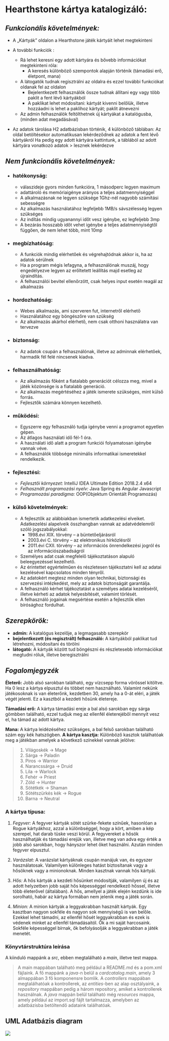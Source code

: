 # **Hearthstone kártya katalogizáló:**

## *Funkcionális követelmények:*

 - A „Kártyák” oldalon a Hearthstone játék kártyáit lehet megtekinteni
   
 - A további funkciók :
	 - Rá lehet keresni egy adott kártyára és bővebb információkat megtekinteni róla:
		 - A keresés különböző szempontok alapján történik (támadási erő, életpont, mana)
	 - A látogatók tudnak regisztrálni az oldalra és ezzel további funkciókat oldanak fel az oldalon
		 - Bejelentkezett felhasználók össze tudnak állítani egy vagy több paklit a fent lévő kártyákból
		 - A paklikat lehet módosítani: kártyát kivenni belőlük, illetve hozzáadni is lehet a paklihoz kártyát; paklit átnevezni
	 - Az admin felhasználók feltölthetnek új kártyákat a katalógusba, (minden adat 
 megadásával)

- Az adatok tárolása H2 adatbázisban történik, 4 különböző táblában:
Az oldal betöltésekor automatikusan lekérdeződnek az adatok a fent lévő kártyákról
Ha pedig egy adott kártyára kattintunk, a táblából az adott kártyára vonatkozó adatok > lesznek lekérdezve

## *Nem funkcionális követelmények:*

- ### hatékonyság:
	- válaszideje gyors minden funkcióra, 1 másodperc legyen maximum
	- adattároló és memóriaigénye arányos a teljes adatmennyiséggel
	- A alkalmazásnak ne legyen szüksége 1Ghz-nél nagyobb számítási sebességre
	- Az alkalmazás használatához legfeljebb 1MB/s sávszélesség legyen szükséges
	- Az indítás mindig ugyanannyi időt vesz igénybe, ez legfeljebb 3mp
	- A bezárás hosszabb időt vehet igénybe a teljes adatmennyiségtől függően, de nem lehet több, mint 10mp

- ### megbízhatóság:
	-  A funkciók mindig elérhetőek és végrehajtódnak akkor is, ha az adatok sérülnek
	- Ha a program mégis lefagyna, a felhasználónak muszáj, hogy engedélyezve legyen az erőltetett leállítás majd esetleg az újraindítás.
	- A felhasználói bevitel ellenőrzött, csak helyes input esetén reagál az alkalmazás

- ### hordozhatóság:
	- Webes alkalmazás, ami szerveren fut, internetről elérhető
	- Használatához egy böngészőre van szükség
	- Az alkalmazás akárhol elérhető, nem csak otthoni használatra van tervezve
	
- ### biztonság:
	- Az adatok csupán a felhasználónak, illetve az adminnak elérhetőek, harmadik fél felé nincsenek kiadva.

- ### felhasználhatóság:
	- Az alkalmazás főként a fiatalabb generációt célozza meg, mivel a játék közönsége is a fiatalabb generáció.
	- Az alkalmazás megértéséhez a játék ismerete szükséges, mint külső forrás.
	- Fejlesztők számára könnyen kezelhető.

- ### működési:
	- Egyszerre egy felhasználó tudja igénybe venni a programot egyetlen gépen.
	- Az átlagos használati idő fél-1 óra.
	- A használati idő alatt a program funkciói folyamatosan igénybe vannak véve.
	- A felhasználók többsége minimális informatikai ismeretekkel rendelkezik.
	
- ### fejlesztési:
	- *Fejlesztői környezet:* IntelliJ IDEA Ultimate Edition 2018.2.4 x64
	-  *Felhasznált programozási nyelv:* Java Spring és Angular Javascript
	-  *Programozási paradigma:* OOP(Objektum Orientált Programozás)
	
- ### külső követelmények:
	- A fejlesztők az alábbiakban ismertetik adatkezelési elveiket. Adatkezelési alapelveik összhangban vannak az adatvédelemről szóló jogszabályokkal:
		- 1998.évi XIX. törvény – a büntetőeljárásról
		- 2003.évi C. törvény – az elektronikus hírközlésről
		- 2011.évi CXII. törvény – az információs önrendelkezési jogról és az információszabadságról
	- Személyes adat csak megfelelő tájékoztatáson alapuló beleegyezéssel kezelhető.
	- Az érintettet egyértelműen és részletesen tájékoztatni kell az adatai kezelésével kapcsolatos minden tényről.
	- Az adatokért megtesz minden olyan technikai, biztonsági és szervezési intézkedést, mely az adatok biztonságát garantálja.
	- A felhasználó kérhet tájékoztatást a személyes adatai kezeléséről, illetve kérheti az adatok helyesbítését, valamint törlését.
	- A felhasználó jogainak megsértése esetén a fejlesztők ellen bírósághoz fordulhat.
	
## *Szerepkörök:*
- **admin:** A katalógus kezelője, a legmagasabb szerepkör
-  **bejelentkezett (és regisztrált) felhasználó:** A kártyákból paklikat tud létrehozni, módosítani és törölni
 - **látogató:** A kártyák között tud böngészni és részletesebb információkat megtudni róluk, illetve beregisztrálni

## *Fogalomjegyzék*

**Életerő:** Jobb alsó sarokban található, egy vízcsepp forma vörössel kitöltve. Ha 0 lesz a kártya elpusztul és többet nem használható. Valamint nekünk játékosoknak is van életerőnk, kezdetben 30, amely ha a 0-át eléri, a játék végét jelenti. Ez a kasztból a kezdeti hősünk életereje.

**Támadási erő:** A kártya támadási ereje a bal alsó sarokban egy sárga gömbben található, ezzel tudjuk meg az ellenfél életerejéből mennyit vesz el, ha támad az adott kártya.

**Mana:** A kártya leidézéséhez szükséges, a bal felső sarokban található szám egy kék hatszögben.
**A kártya kasztja:** Különböző kasztok találhatóak meg a játékban amelyek a következő színekkel vannak jelölve:

 > 1. Világoskék -> Mage
>  2. Sárga -> Paladin
 > 3. Piros -> Warrior
 > 4. Narancssárga -> Druid
 > 5. Lila -> Warlock
 > 6. Fehér -> Priest
> 7. Zöld -> Hunter
 > 8. Sötétkék -> Shaman 
 > 9. Sötétszürkés kék -> Rogue
 > 10. Barna -> Neutral
 
### **A kártya típusa:**
 
 1. *Fegyver:* A fegyver kártyák sötét szürke-fekete színűek, hasonlóan a Rogue kártyákhoz, azzal a különbséggel, hogy a kört, amiben a kép szerepel, hat darab tüske veszi körül. A fegyvereket a hősök használhatják és támadási erejük van, illetve meg van adva egy érték a jobb alsó sarokban, hogy hányszor lehet őket használni. Azután minden fegyver elpusztul.
 
 2. *Varázslat:* A varázslat kártyáknak csupán manájuk van, és egyszer használatosak. Valamilyen különleges hatást biztosítanak vagy a hősöknek vagy a minionoknak. Minden kasztnak vannak hős kártyái.

3. *Hős:* A hős kártyák a kezdeti hősünket módosítják, valamilyen új és az adott helyzetben jobb saját hős képességgel rendelkező hőssel, illetve több életerővel (általában). A hős, amellyel a játék elején kezdünk is ide sorolható, habár az kártya formában nem jelenik meg a játék során.

4. *Minion:* A minion kártyák a leggyakrabban használt kártyák. Egy kasztban nagyon sokféle és nagyon sok mennyiségű is van belőle. Ezekkel lehet támadni, az ellenfél hősét leggyakrabban és ezek is védenek minket az ellenfél támadásaitól. Ők a mi saját harcosaink. Sokféle képességgel bírnak, ők befolyásolják a leggyakrabban a játék menetét.

### **Könyvtárstruktúra leírása**

A kiinduló mappánk a *src*, ebben megtalálható a *main*, illetve test mappa.
> A main mappában található meg például a README.md és a pom.xml fájlaink.
A fő mappánk a *java*-n belül a *cardcatalog.main*, amely 3 almappában 3 fő komponensre bomlik. A *controllers* mappában megtalálhatóak a kontrollerek, az *entities*-ben az alap osztályaink, a *repository* mappában pedig a három repository, amiket a kontrollerek használnak.
A *java* mappán belül található még *resources* mappa, amely például az import.sql fájlt tartalmazza, amelyben az adatbázisba betöltendő adataink találhatóak.

## UML Adatbázis diagram

![](.\hsproj\hscatalog\uml_database.png)
